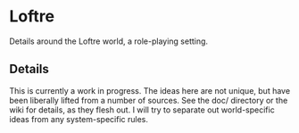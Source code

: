 Loftre
======

Details around the Loftre world, a role-playing setting.

Details
-------

This is currently a work in progress. The ideas here are not unique, but have been liberally lifted from a number of sources. See the doc/ directory or the wiki for details, as they flesh out. I will try to separate out world-specific ideas from any system-specific rules.
